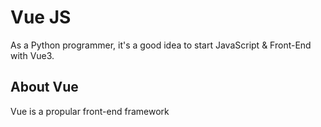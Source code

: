 # Vue JS

As a Python programmer, it's a good idea to start JavaScript & Front-End with Vue3.

## About Vue

Vue is a propular front-end framework